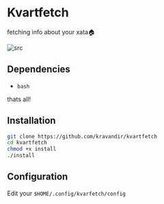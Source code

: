 # Kvartfetch
fetching info about your xata🏠

![src](https://media.discordapp.net/attachments/958804013430763520/959185296325500989/fetch.png )

## Dependencies
- `bash`

thats all!

## Installation
```zsh
git clone https://github.com/kravandir/kvartfetch
cd kvartfetch
chmod +x install
./install
```

## Configuration
Edit your ``$HOME/.config/kvarfetch/config ``
